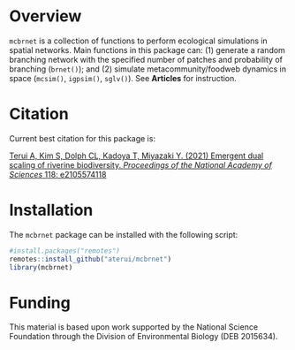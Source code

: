 
# Overview

`mcbrnet` is a collection of functions to perform ecological simulations
in spatial networks. Main functions in this package can: (1) generate a
random branching network with the specified number of patches and
probability of branching (`brnet()`); and (2) simulate
metacommunity/foodweb dynamics in space (`mcsim()`, `igpsim()`,
`sglv()`). See **Articles** for instruction.

# Citation

Current best citation for this package is:

[Terui A, Kim S, Dolph CL, Kadoya T, Miyazaki Y. (2021) Emergent dual
scaling of riverine biodiversity. *Proceedings of the National Academy
of Sciences* 118: e2105574118](https://doi.org/10.1073/pnas.2105574118)

# Installation

The `mcbrnet` package can be installed with the following script:

``` r
#install.packages("remotes")
remotes::install_github("aterui/mcbrnet")
library(mcbrnet)
```

# Funding

This material is based upon work supported by the National Science
Foundation through the Division of Environmental Biology (DEB 2015634).
